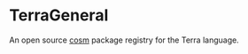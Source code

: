# TerraGeneral
An open source [cosm](https://github.com/renehiemstra/Cosm) package registry for the Terra language.
